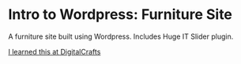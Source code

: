 # Intro to Wordpress: Furniture Site

A furniture site built using Wordpress. Includes Huge IT Slider plugin.

[I learned this at DigitalCrafts](http://digitalcrafts.com)
